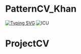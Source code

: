 # PatternCV_Khan
[![Typing SVG](https://readme-typing-svg.demolab.com?font=Fira+Code&pause=1000&random=false&width=435&lines=%D0%A3+%D1%86%D1%8C%D0%BE%D0%BC%D1%83+%D0%BA%D0%B0%D1%82%D0%B0%D0%BB%D0%BE%D0%B7%D1%96+%D0%BC%D1%96%D1%81%D1%82%D1%8F%D1%82%D1%8C%D1%81%D1%8F;+%D0%9B%D0%B0%D0%B1%D0%BE%D1%80%D0%B0%D1%82%D0%BE%D1%80%D0%BD%D1%96+%D1%80%D0%BE%D0%B1%D0%BE%D1%82%D0%B8+%D0%B7+%D0%B4%D0%B8%D1%81%D1%86%D0%B8%D0%BF%D0%BB%D1%96%D0%BD%D0%B8;+%22%D0%A0%D0%BE%D0%B7%D0%BF%D1%96%D0%B7%D0%BD%D0%B0%D0%B2%D0%B0%D0%BD%D0%BD%D1%8F+%D0%BE%D0%B1%D1%80%D0%B0%D0%B7%D1%96%D0%B2+%D1%82%D0%B0+%D0%BA%D0%BE%D0%BC%D0%BF%E2%80%99%D1%8E%D1%82%D0%B5%D1%80%D0%BD%D0%B8%D0%B9+;%D0%B7%D1%96%D1%80%22+%D1%81%D1%82%D1%83%D0%B4%D0%B5%D0%BD%D1%82%D0%B0+%D0%B3%D1%80%D1%83%D0%BF%D0%B8+Ki-20-1;%D0%A5%D0%B0%D0%BD%D1%8F+%D0%84%D0%B2%D0%B3%D0%B5%D0%BD%D1%96%D1%8F+)](https://git.io/typing-svg)
  ![ICU](https://github.com/patternCV2024/PatternCV_Khan/assets/125684761/0d27d817-4d05-47dd-bff2-dbb23fc484e6)
# ProjectCV
